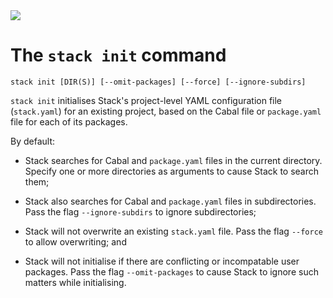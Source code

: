 <div class="hidden-warning"><a href="https://docs.haskellstack.org/"><img src="https://cdn.jsdelivr.net/gh/commercialhaskell/stack/doc/img/hidden-warning.svg"></a></div>

# The `stack init` command

~~~text
stack init [DIR(S)] [--omit-packages] [--force] [--ignore-subdirs]
~~~

`stack init` initialises Stack's project-level YAML configuration file
(`stack.yaml`) for an existing project, based on the Cabal file or
`package.yaml` file for each of its packages.

By default:

* Stack searches for Cabal and `package.yaml` files in the current directory.
  Specify one or more directories as arguments to cause Stack to search them;

* Stack also searches for Cabal and `package.yaml` files in subdirectories. Pass
  the flag `--ignore-subdirs` to ignore subdirectories;

* Stack will not overwrite an existing `stack.yaml` file. Pass the flag
  `--force` to allow overwriting; and

* Stack will not initialise if there are conflicting or incompatable user
  packages. Pass the flag `--omit-packages` to cause Stack to ignore such
  matters while initialising.
